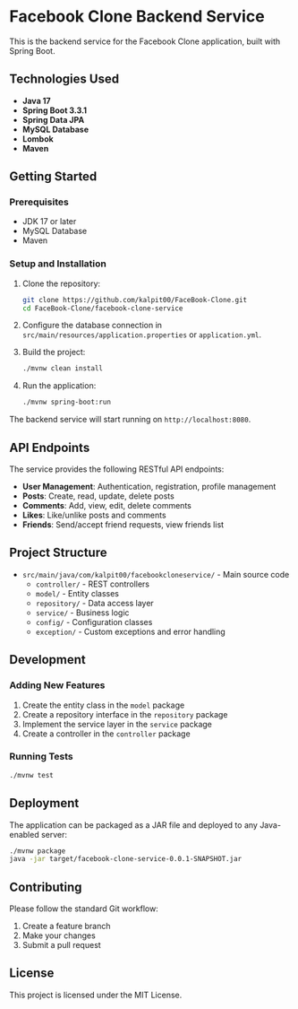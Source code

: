 # Facebook Clone Backend Service

This is the backend service for the Facebook Clone application, built with Spring Boot.

## Technologies Used

- **Java 17**
- **Spring Boot 3.3.1**
- **Spring Data JPA**
- **MySQL Database**
- **Lombok**
- **Maven**

## Getting Started

### Prerequisites

- JDK 17 or later
- MySQL Database
- Maven

### Setup and Installation

1. Clone the repository:
   ```bash
   git clone https://github.com/kalpit00/FaceBook-Clone.git
   cd FaceBook-Clone/facebook-clone-service
   ```

2. Configure the database connection in `src/main/resources/application.properties` or `application.yml`.

3. Build the project:
   ```bash
   ./mvnw clean install
   ```

4. Run the application:
   ```bash
   ./mvnw spring-boot:run
   ```

The backend service will start running on `http://localhost:8080`.

## API Endpoints

The service provides the following RESTful API endpoints:

- **User Management**: Authentication, registration, profile management
- **Posts**: Create, read, update, delete posts
- **Comments**: Add, view, edit, delete comments
- **Likes**: Like/unlike posts and comments
- **Friends**: Send/accept friend requests, view friends list

## Project Structure

- `src/main/java/com/kalpit00/facebookcloneservice/` - Main source code
  - `controller/` - REST controllers
  - `model/` - Entity classes
  - `repository/` - Data access layer
  - `service/` - Business logic
  - `config/` - Configuration classes
  - `exception/` - Custom exceptions and error handling

## Development

### Adding New Features

1. Create the entity class in the `model` package
2. Create a repository interface in the `repository` package
3. Implement the service layer in the `service` package
4. Create a controller in the `controller` package

### Running Tests

```bash
./mvnw test
```

## Deployment

The application can be packaged as a JAR file and deployed to any Java-enabled server:

```bash
./mvnw package
java -jar target/facebook-clone-service-0.0.1-SNAPSHOT.jar
```

## Contributing

Please follow the standard Git workflow:

1. Create a feature branch
2. Make your changes
3. Submit a pull request

## License

This project is licensed under the MIT License.
